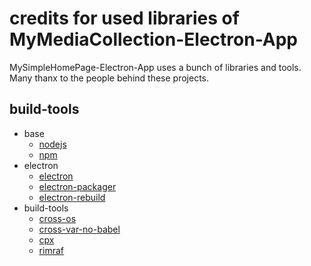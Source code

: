 # credits for used libraries of MyMediaCollection-Electron-App

MySimpleHomePage-Electron-App uses a bunch of libraries and tools. Many thanx to the people behind these projects.

## build-tools
- base
    - [nodejs](https://nodejs.org)
    - [npm](https://www.npmjs.com/)
- electron
    - [electron](https://www.npmjs.com/package/electron)
    - [electron-packager](https://www.npmjs.com/package/electron-packager)
    - [electron-rebuild](https://www.npmjs.com/package/electron-rebuild)
- build-tools
    - [cross-os](https://www.npmjs.com/package/cross-os)
    - [cross-var-no-babel](https://www.npmjs.com/package/cross-var-no-babel)
    - [cpx](https://www.npmjs.com/package/cpx)
    - [rimraf](https://www.npmjs.com/package/rimraf)

